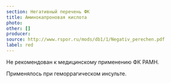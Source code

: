 ```yaml
---
section: Негативный перечень ФК
title: Аминокапроновая кислота
photo:
other: []
producer:
source: http://www.rspor.ru/mods/db1/1/Negativ_perechen.pdf
label: red
---
```


Не рекомендован к медицинскому применению ФК РАМН.

Применялось при геморрагическом инсульте.
